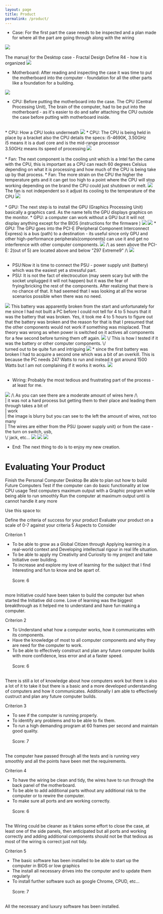 ```yaml
---
layout: page
title: Product
permalink: /product/
---
```



* Case: For the first part the case needs to be inspected and a plan made for where all the part are going through along with the wiring

<img src="/images/case.jpg">
<br><br>
The manual for the Desktop case - Fractal Design Define R4 - how it is organized
<img src="/images/case_diagram.jpg">

* Motherboard: After reading and inspecting the case it was time to put the motherboard into the computer - foundation for all the other parts like a foundation for a building.
<img src="/images/motherboard.jpg">

* CPU: Before putting the motherboard into the case. The CPU (Central Processing Unit), The brain of the computer, had to be put into the motherboard - as it's easier to do and safer attaching the CPU outside the case before putting with motherboard inside.
<br>
* CPU: How a CPU looks underneath
<img src="/images/cpu_1.jpg">
* CPU: The CPU is being held in place by a bracket also the CPU details the specs: i5-4690K, 3.50GHz
<br>
i5 means it is a duel core and is the mid-range processor
<br> 3.50GHz means its speed of processing  
<img src="/images/cpu_2.jpg">
<br><br>
* Fan: The next component is the cooling unit which is a Intel fan the came with the CPU, this is important as a CPU can reach 60 degrees Celsius depending on what it is processing and how much of the CPU is being take up by that process.
* Fan: The more strain on the CPU the higher the temperature gets and it can get too high to a point where the CPU will stop working depending on the brand the CPU could just shutdown or melt.
<img src="/images/fan_1.jpg">
The fan is not independent so it adjust its cooling to the temperature of the CPU
<img src="/images/fan_2.jpg">
<br><br>
* GPU: The next step is to install the GPU (Graphics Processing Unit) basically a graphics card. As the name tells the GPU displays graphics on the monitor.
* GPU: a computer can work without a GPU but it will not display anything except for the BIOS (instructions for the firmware )
<img src="/images/gpu_1.jpg">
<img src="/images/gpu_2.jpg">
* GPU: The GPU goes into the PCI-E (Peripheral Component Interconnect Express) is a bus (path) to a destination - its useful since only GPU and other high-performance peripherals(components) can use it and get no interference with other computer components.
<img src="/images/gpu_4.jpg">
/\ as seen above the PCI-E: 2(out of 5) are located above and below "Z97 Extreme9" /\
<img src="/images/gpu_5.jpg">
<br><br>

* PSU:Now it is time to connect the PSU - power supply unit (battery) which was the easiest yet a stressful part.
* PSU: It is not the fact of electrocution (may seem scary but with the socket unplugged it will not happen) but it was the fear of frying/bricking the rest of the components. After realizing that there is no chance of that. It had seemed that I was looking at all the worse scenarios possible when there was no need.
<img src="/images/pu_1.jpg">
This battery was apparently broken from the start and unfortunately for me since I had not built a PC before I could not tell for 4 to 5 hours that it was the battery that was broken. Yes, it took me 4 to 5 hours to figure out that the battery was broken and the reason for that is that I presumed that the other components would not work if something was misplaced. That theory was wrong as when power is switched on it actives all components for a few second before turning them off again.
<img src="/images/battery.jpg">
\/ This is how I tested if it was the battery or other computer components. \/
<br>
turned out to be quite fun and intriguing
<img src="/images/test_1.png">
* since the first battery was broken I had to acquire a second one which was a bit of an overkill. This is because the PC needs 247 Watts to run and instead it got around 1500 Watts but I am not complaining if it works it works.
<img src="/images/battery_2.jpg">
<br><br>

* Wiring: Probably the most tedious and frustrating part of the process - at least for me.
<img src="/images/wire_1.jpg">
/\ As you can see there are a moderate amount of wires here /\
<br>
| it was not a hard process but getting them to their place and leading them through takes a bit of
<br>
| work
<br>
| the image is blurry but you can see to the left the amount of wires, not too many
<br>
| The wires are either from the PSU (power supply unit) or from the case - the turn on switch, usb,
<br>
\/ jack, etc...
<img src="/images/wire_2.jpg">
<img src="/images/wire_4.jpg">
<img src="/images/wire_3.jpg">

* End: The next thing to do is to enjoy my new creation.

# Evaluating Your Product

Finish the Personal Computer Desktop
Be able to plan out how to build Future Computers
Test if the computer can do basic functionality at low CPU usage
Test computers maximum output with a Graphic program while being able to run smoothly
Run the computer at maximum output until is cannot handle it any more


Use this space to:

Define the criteria of success for your product
Evaluate your product on a scale of 0-7 against your criteria
5 Aspects to Consider

Criterion 1

* To be able to grow as a Global Citizen through Applying learning in a real-world context and Developing intellectual rigour in real life situation.
* To be able to apply my Creativity and Curiosity to my project and take Initiative over building.
* To increase and explore my love of learning for the subject that I find Interesting and fun to know and be apart of.
<br><br>
Score: 6
<br>
more Initiative could have been taken to build the computer but when started the Initiative did come. Love of learning was the biggest breakthrough as it helped me to understand and have fun making a computer.

Criterion 2

* To Understand what how a computer works, how it communicates with its components.
* Have the knowledge of most to all computer components and why they are need for the computer to work.
* To be able to effectively construct and plan any future computer builds with more confidence, less error and at a faster speed.
<br><br>
Score: 6
<br>
There is still a lot of knowledge about how computers work but there is also a lot of it to take it but there is a basic and a more developed understanding of computers and how it communicates. Additionally I am able to effectively custruct and plan any future computer builds.

Criterion 3

* To see if the computer is running properly.
* To identify any problems and to be able to fix them.
* To run a high demanding program at 60 frames per second and maintain good quality.
<br><br>
Score: 7
<br>
The computer haw passed through all the tests and is running very smoothly and all the points have been met the requirements.

Criterion 4

* To have the wiring be clean and tidy, the wires have to run through the back panel of the motherboard.
* To be able to add additional parts without any additional risk to the computer or to rewire the computer.
* To make sure all ports and are working correctly.
<br><br>
Score: 6
<br>
The Wiring could be cleaner as it takes some effort to close the case, at least one of the side panels, then anticipated but all ports and working correctly and adding additional components should not be that tedious as most of the wiring is correct just not tidy.

Criterion 5

* The basic software has been installed to be able to start up the computer in BIOS or low graphics
* The install all necessary drives into the computer and to update them regularly
* To install further software such as google Chrome, CPUD, etc...
<br><br>
Score: 7
<br>
All the necessary and luxury software has been installed.
